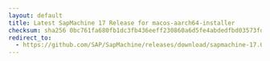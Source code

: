 ```yaml
---
layout: default
title: Latest SapMachine 17 Release for macos-aarch64-installer
checksum: sha256 0bc761fa680fb1dc3fb436eeff230860a6d5fe4abdedfbd03573fd9d8c7d9d72
redirect_to:
  - https://github.com/SAP/SapMachine/releases/download/sapmachine-17.0.13/sapmachine-jre-17.0.13_macos-aarch64_bin.dmg
---
```

